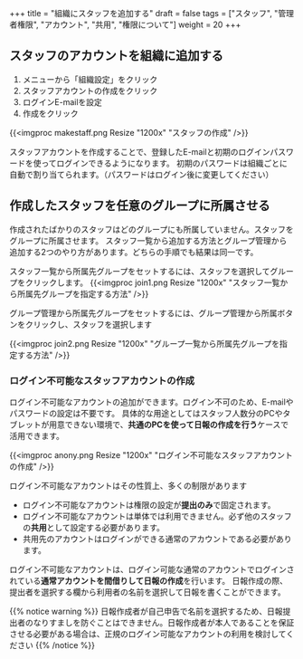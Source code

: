 +++
title = "組織にスタッフを追加する"
draft = false
tags = ["スタッフ", "管理者権限", "アカウント", "共用", "権限について"]
weight = 20
+++


## スタッフのアカウントを組織に追加する

1. メニューから「組織設定」をクリック
1. スタッフアカウントの作成をクリック
1. ログインE-mailを設定
1. 作成をクリック


{{<imgproc makestaff.png Resize "1200x" "スタッフの作成" />}}

スタッフアカウントを作成することで、登録したE-mailと初期のログインパスワードを使ってログインできるようになります。
初期のパスワードは組織ごとに自動で割り当てられます。（パスワードはログイン後に変更してください）

## 作成したスタッフを任意のグループに所属させる

作成されたばかりのスタッフはどのグループにも所属していません。スタッフをグループに所属させます。
スタッフ一覧から追加する方法とグループ管理から追加する2つのやり方があります。どちらの手順でも結果は同一です。

スタッフ一覧から所属先グループをセットするには、スタッフを選択してグループをクリックします。
{{<imgproc join1.png Resize "1200x" "スタッフ一覧から所属先グループを指定する方法" />}}

グループ管理から所属先グループをセットするには、グループ管理から所属ボタンをクリックし、スタッフを選択します

{{<imgproc join2.png Resize "1200x" "グループ一覧から所属先グループを指定する方法" />}}

### ログイン不可能なスタッフアカウントの作成

ログイン不可能なアカウントの追加ができます。ログイン不可のため、E-mailやパスワードの設定は不要です。
具体的な用途としてはスタッフ人数分のPCやタブレットが用意できない環境で、**共通のPCを使って日報の作成を行う**ケースで活用できます。


{{<imgproc anony.png Resize "1200x" "ログイン不可能なスタッフアカウントの作成" />}}

ログイン不可能なアカウントはその性質上、多くの制限があります

- ログイン不可能なアカウントは権限の設定が**提出のみ**で固定されます。
- ログイン不可能なアカウントは単体では利用できません。必ず他のスタッフの**共用**として設定する必要があります。
- 共用先のアカウントはログインができる通常のアカウントである必要があります。

ログイン不可能なアカウントは、ログイン可能な通常のアカウントでログインされている**通常アカウントを間借りして日報の作成**を行います。
日報作成の際、提出者を選択する欄から利用者の名前を選択して日報を書くことができます。


{{% notice warning %}}
日報作成者が自己申告で名前を選択するため、日報提出者のなりすましを防ぐことはできません。日報作成者が本人であることを保証させる必要がある場合は、正規のログイン可能なアカウントの利用を検討してください
{{% /notice %}}
